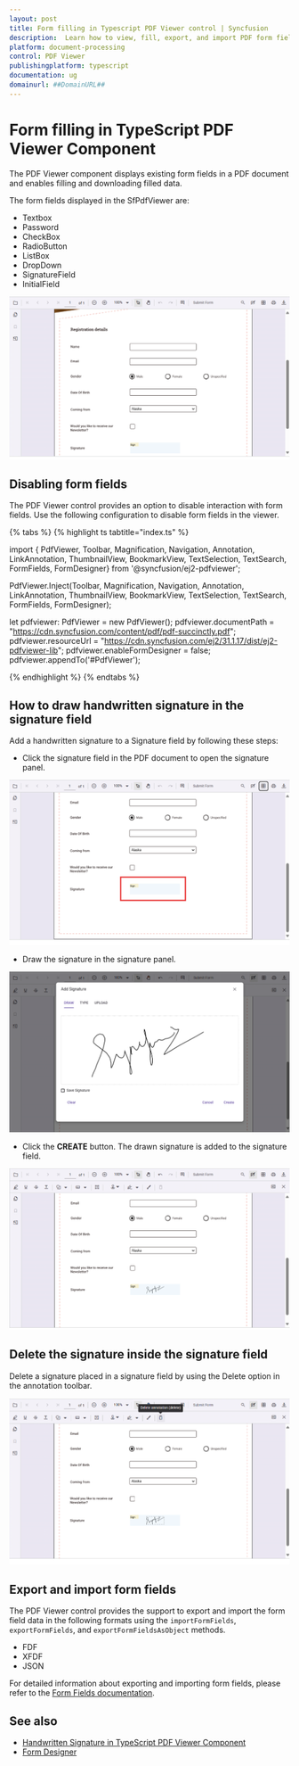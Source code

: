 ```yaml
---
layout: post
title: Form filling in Typescript PDF Viewer control | Syncfusion
description:  Learn how to view, fill, export, and import PDF form fields with Typescript PDF Viewer control of Syncfusion Essential JS 2 and more details.
platform: document-processing
control: PDF Viewer
publishingplatform: typescript
documentation: ug
domainurl: ##DomainURL##
---
```


# Form filling in TypeScript PDF Viewer Component

The PDF Viewer component displays existing form fields in a PDF document and enables filling and downloading filled data.

The form fields displayed in the SfPdfViewer are:

* Textbox
* Password
* CheckBox
* RadioButton
* ListBox
* DropDown
* SignatureField
* InitialField

![Form filling in Typescript](./images/form-filling.png)

## Disabling form fields

The PDF Viewer control provides an option to disable interaction with form fields. Use the following configuration to disable form fields in the viewer.

{% tabs %}
{% highlight ts tabtitle="index.ts" %}

import { PdfViewer, Toolbar, Magnification, Navigation, Annotation, LinkAnnotation, ThumbnailView, BookmarkView, TextSelection, TextSearch, FormFields, FormDesigner} from '@syncfusion/ej2-pdfviewer';

PdfViewer.Inject(Toolbar, Magnification, Navigation, Annotation, LinkAnnotation, ThumbnailView, BookmarkView, TextSelection, TextSearch, FormFields, FormDesigner);

let pdfviewer: PdfViewer = new PdfViewer();
pdfviewer.documentPath = "https://cdn.syncfusion.com/content/pdf/pdf-succinctly.pdf";
pdfviewer.resourceUrl = "https://cdn.syncfusion.com/ej2/31.1.17/dist/ej2-pdfviewer-lib";
pdfviewer.enableFormDesigner = false;
pdfviewer.appendTo('#PdfViewer');

{% endhighlight %}
{% endtabs %}

## How to draw handwritten signature in the signature field

Add a handwritten signature to a Signature field by following these steps:

* Click the signature field in the PDF document to open the signature panel.

![Signature field in TypeScript PdfViewer](./images/form-filling-signature.png)

* Draw the signature in the signature panel.

![Displaying signature panel in TypeScript PdfViewer](./images/form-filling-signature-dialog.png)

* Click the **CREATE** button. The drawn signature is added to the signature field.

![Displaying signature in TypeScript PdfViewer](./images/form-filling-signature-signed.png)

## Delete the signature inside the signature field

Delete a signature placed in a signature field by using the Delete option in the annotation toolbar.

![Deleting signature in TypeScript PdfViewer](./images/form-filling-signature-del.png)

## Export and import form fields

The PDF Viewer control provides the support to export and import the form field data in the following formats using the `importFormFields`, `exportFormFields`, and `exportFormFieldsAsObject` methods.

* FDF
* XFDF
* JSON

For detailed information about exporting and importing form fields, please refer to the [Form Fields documentation](https://help.syncfusion.com/document-processing/pdf/pdf-viewer/javascript-es6/form-designer/create-programmatically#export-and-import-form-fields).

## See also

* [Handwritten Signature in TypeScript PDF Viewer Component](./annotations/signature-annotation)
* [Form Designer](./form-designer/form-field-events)